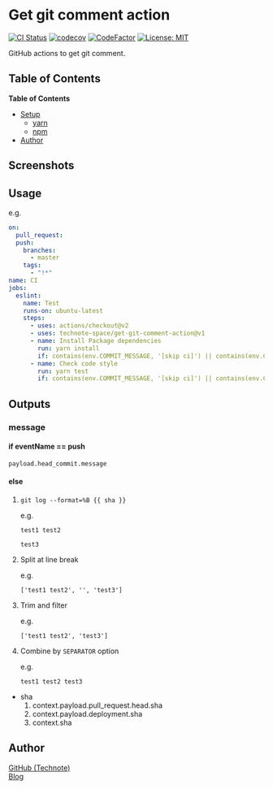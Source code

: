 # Get git comment action

[![CI Status](https://github.com/technote-space/get-git-comment-action/workflows/CI/badge.svg)](https://github.com/technote-space/get-git-comment-action/actions)
[![codecov](https://codecov.io/gh/technote-space/get-git-comment-action/branch/master/graph/badge.svg)](https://codecov.io/gh/technote-space/get-git-comment-action)
[![CodeFactor](https://www.codefactor.io/repository/github/technote-space/get-git-comment-action/badge)](https://www.codefactor.io/repository/github/technote-space/get-git-comment-action)
[![License: MIT](https://img.shields.io/badge/License-MIT-blue.svg)](https://github.com/technote-space/get-git-comment-action/blob/master/LICENSE)

GitHub actions to get git comment.

## Table of Contents

<!-- START doctoc generated TOC please keep comment here to allow auto update -->
<!-- DON'T EDIT THIS SECTION, INSTEAD RE-RUN doctoc TO UPDATE -->
**Table of Contents**

- [Setup](#setup)
  - [yarn](#yarn)
  - [npm](#npm)
- [Author](#author)

<!-- END doctoc generated TOC please keep comment here to allow auto update -->

## Screenshots

## Usage
e.g.
```yaml
on:
  pull_request:
  push:
    branches:
      - master
    tags:
      - "!*"
name: CI
jobs:
  eslint:
    name: Test
    runs-on: ubuntu-latest
    steps:
      - uses: actions/checkout@v2
      - uses: technote-space/get-git-comment-action@v1
      - name: Install Package dependencies
        run: yarn install
        if: contains(env.COMMIT_MESSAGE, '[skip ci]') || contains(env.COMMIT_MESSAGE, '[ci skip]')
      - name: Check code style
        run: yarn test
        if: contains(env.COMMIT_MESSAGE, '[skip ci]') || contains(env.COMMIT_MESSAGE, '[ci skip]')
```

## Outputs
### message
#### if eventName == push
`payload.head_commit.message`
#### else
1. `git log --format=%B {{ sha }}`

   e.g.
   ```
   test1 test2  
   
   test3
   ```
1. Split at line break

   e.g.
   ```
   ['test1 test2', '', 'test3']
   ```
1. Trim and filter

   e.g.
   ```
   ['test1 test2', 'test3']
   ```
1. Combine by `SEPARATOR` option

   e.g.
   ```
   test1 test2 test3
   ```

* sha
   1. context.payload.pull_request.head.sha
   1. context.payload.deployment.sha
   1. context.sha

## Author
[GitHub (Technote)](https://github.com/technote-space)  
[Blog](https://technote.space)
